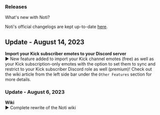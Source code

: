 ### Releases
What's new with Noti?  

Noti's official changelogs are kept up-to-date [here](https://discord.com/channels/716792756315357235/747859932220751894).

## Update - August 14, 2023
**Import your Kick subscriber emotes to your Discord server** \
► New feature added to import your Kick channel emotes (free) as well as your Kick subscription-only emotes with the option to set them to sync and restrict to your Kick subscriber Discord role as well (premium)! Check out the wiki article from the left side bar under the `Other Features` section for more details.


### Update - August 6, 2023
**Wiki** \
► Complete rewrite of the Noti wiki
